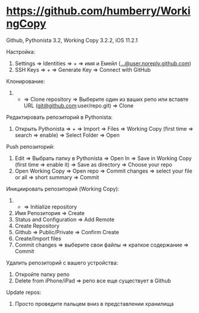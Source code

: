 # https://github.com/humberry/WorkingCopy

Github, Pythonista 3.2, Working Copy 3.2.2, iOS 11.2.1

Настройка:
1) Settings => Identities => + => имя и Емейл (...@user.noreply.github.com)
2) SSH Keys => + => Generate Key => Connect with GitHub

Клонирование:
1) + => Clone repository => Выберите один из ваших репо или вставте URL (git@github.com:user/repo.git) => Clone

Редактировать репозиторий в Pythonista:
1) Открыть Pythonista => + => Import => Files => Working Copy (first time => search => enable) => Select Folder => Open

Push репозиторий:
1) Edit => Выбрать папку в Pythonista => Open In => Save in Working Copy (first time => enable it) => Save as directory => Choose your repo
2) Open Working Copy => Open repo => Commit changes => select your file or all => short summary => Commit

Инициировать репозиторий (Working Copy):
1) + => Initialize repository
2) Имя Репозитория => Create
3) Status and Configuration => Add Remote
4) Create Repository
5) Github => Public/Private => Confirm Create
6) Create/Import files
7) Commit changes => выберите свои файлы => краткое содержание => Commit

Удалить репозиторий с вашего устройства:
1) Откройте папку репо
2) Delete from iPhone/iPad
=> репо все еще существует в Github

Update repos:
1) Просто проведите пальцем вниз в представлении хранилища

